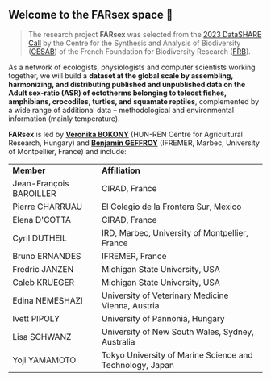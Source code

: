 ## Welcome to the FARsex space :wave:

> The research project **FARsex** was selected from the [2023 DataSHARE Call](https://www.fondationbiodiversite.fr/en/calls/call-for-proposals-datashare-2023/) by the Centre for the Synthesis and Analysis of Biodiversity ([CESAB](https://www.fondationbiodiversite.fr/en/about-the-foundation/le-cesab/)) of the French Foundation for Biodiversity Research ([FRB](https://www.fondationbiodiversite.fr/en/)).

As a network of ecologists, physiologists and computer scientists working together, we will build a **dataset at the global scale by assembling, harmonizing, and distributing published and unpublished data on the Adult sex-ratio (ASR) of ectotherms belonging to teleost fishes, amphibians, crocodiles, turtles, and squamate reptiles**, complemented by a wide range of additional data – methodological and environmental information (mainly temperature).

**FARsex** is led by [**Veronika BOKONY**](https://evolecol.hu/people/veronika-bokony/) (HUN-REN Centre for Agricultural Research, Hungary) and [**Benjamin GEFFROY**](https://www.benjamingeffroy.com/) (IFREMER, Marbec, University of Montpellier, France) and include:

<table>
  <tr>
    <td><b>Member</b></td>
    <td><b>Affiliation</b></td>
  </tr>
  <tr>
    <td>Jean-François BAROILLER</td>
    <td>CIRAD, France</td>
  </tr>
  <tr>
    <td>Pierre CHARRUAU</td>
    <td>El Colegio de la Frontera Sur, Mexico</td>
  </tr>
  <tr>
    <td>Elena D'COTTA</td>
    <td>CIRAD, France</td>
  </tr>
  <tr>
    <td>Cyril DUTHEIL</td>
    <td>IRD, Marbec, University of Montpellier, France</td>
  </tr>
  <tr>
    <td>Bruno ERNANDES</td>
    <td>IFREMER, France</td>
  </tr>
  <tr>
    <td>Fredric JANZEN</td>
    <td>Michigan State University, USA</td>
  </tr>
  <tr>
    <td>Caleb KRUEGER</td>
    <td>Michigan State University, USA</td>
  </tr>
  <tr>
    <td>Edina NEMESHAZI</td>
    <td>University of Veterinary Medicine Vienna, Austria</td>
  </tr>
  <tr>
    <td>Ivett PIPOLY</td>
    <td>University of Pannonia, Hungary</td>
  </tr>
  <tr>
    <td>Lisa SCHWANZ</td>
    <td>University of New South Wales, Sydney, Australia</td>
  </tr>
  <tr>
    <td>Yoji YAMAMOTO</td>
    <td>Tokyo University of Marine Science and Technology, Japan</td>
  </tr>
</table>

